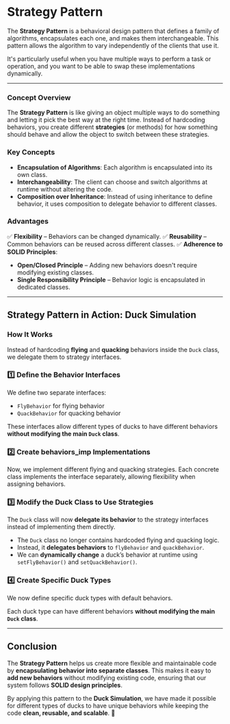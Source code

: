 # Strategy Pattern

The **Strategy Pattern** is a behavioral design pattern that defines a family of algorithms, encapsulates each one, and makes them interchangeable. This pattern allows the algorithm to vary independently of the clients that use it.

It's particularly useful when you have multiple ways to perform a task or operation, and you want to be able to swap these implementations dynamically.

---

### **Concept Overview**
The **Strategy Pattern** is like giving an object multiple ways to do something and letting it pick the best way at the right time. Instead of hardcoding behaviors, you create different **strategies** (or methods) for how something should behave and allow the object to switch between these strategies.

### **Key Concepts**
- **Encapsulation of Algorithms**: Each algorithm is encapsulated into its own class.
- **Interchangeability**: The client can choose and switch algorithms at runtime without altering the code.
- **Composition over Inheritance**: Instead of using inheritance to define behavior, it uses composition to delegate behavior to different classes.

### **Advantages**
✅ **Flexibility** – Behaviors can be changed dynamically.
✅ **Reusability** – Common behaviors can be reused across different classes.
✅ **Adherence to SOLID Principles**:
- **Open/Closed Principle** – Adding new behaviors doesn't require modifying existing classes.
- **Single Responsibility Principle** – Behavior logic is encapsulated in dedicated classes.

---

## **Strategy Pattern in Action: Duck Simulation**

### **How It Works**
Instead of hardcoding **flying** and **quacking** behaviors inside the `Duck` class, we delegate them to strategy interfaces.

### **1️⃣ Define the Behavior Interfaces**
We define two separate interfaces:
- `FlyBehavior` for flying behavior
- `QuackBehavior` for quacking behavior

These interfaces allow different types of ducks to have different behaviors **without modifying the main `Duck` class**.

### **2️⃣ Create behaviors_imp Implementations**
Now, we implement different flying and quacking strategies. Each concrete class implements the interface separately, allowing flexibility when assigning behaviors.

### **3️⃣ Modify the Duck Class to Use Strategies**
The `Duck` class will now **delegate its behavior** to the strategy interfaces instead of implementing them directly.

- The `Duck` class no longer contains hardcoded flying and quacking logic.
- Instead, it **delegates behaviors** to `flyBehavior` and `quackBehavior`.
- We can **dynamically change** a duck’s behavior at runtime using `setFlyBehavior()` and `setQuackBehavior()`.

### **4️⃣ Create Specific Duck Types**
We now define specific duck types with default behaviors.

Each duck type can have different behaviors **without modifying the main `Duck` class**.

---

## **Conclusion**
The **Strategy Pattern** helps us create more flexible and maintainable code by **encapsulating behavior into separate classes**. This makes it easy to **add new behaviors** without modifying existing code, ensuring that our system follows **SOLID design principles**.

By applying this pattern to the **Duck Simulation**, we have made it possible for different types of ducks to have unique behaviors while keeping the code **clean, reusable, and scalable**. 🚀

